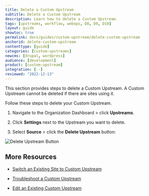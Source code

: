 ```yaml
---
title: Delete a Custom Upstream
subtitle: Delete a Custom Upstream
description: Learn how to delete a Custom Upstream.
tags: [upstreams, workflow, webops, D8, D9, D10]
layout: guide
showtoc: true
permalink: docs/guides/custom-upstream/delete-custom-upstream
anchorid: delete-custom-upstream
contenttype: [guide]
categories: [custom-upstreams]
newcms: [drupal, wordpress]
audience: [development]
product: [custom-upstream]
integration: [--]
reviewed: "2022-12-13"
---
```


This section provides steps to delete a Custom Upstream. A Custom Upstream cannot be deleted if there are sites using it.

Follow these steps to delete your Custom Upstream.

1. Navigate to the Organization Dashboard > click **Upstreams**.

1. Click **Settings** next to the Upstream you want to delete.

1. Select **Source** > click the **Delete Upstream** button:

  ![Delete Upstream Button](../../../images/dashboard/delete-upstream.png)


## More Resources

- [Switch an Existing Site to Custom Upstream](/guides/custom-upstream/switch-custom-upstream)

- [Troubleshoot a Custom Upstream](/guides/custom-upstream/troubleshooting)

- [Edit an Existing Custom Upstream](/guides/custom-upstream/edit-custom-upstream)